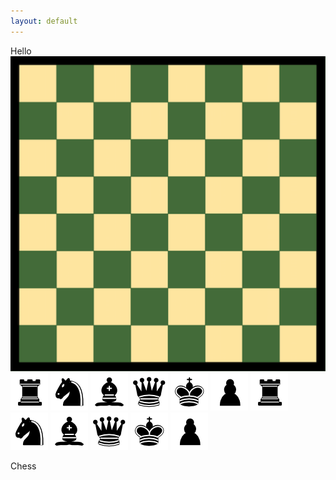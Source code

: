```yaml
---
layout: default
---
```

<link rel="stylesheet" type="text/css" href="/chess/chess.css">
<!--<script src="/chess/chess.js" > </script>-->
Hello

<div class="parent">
<img class="board" src="/images/chess/board.png"  />
<img class="BR" src="/images/chess/BR.png" />
<img class="BN" src="/images/chess/BN.png" />
<img class="BB" src="/images/chess/BB.png" />
<img class="BQ" src="/images/chess/BQ.png" />
<img class="BK" src="/images/chess/BK.png" />
<img class="BP" src="/images/chess/BP.png" />
<img class="WR" src="/images/chess/BR.png" />
<img class="WN" src="/images/chess/BN.png" />
<img class="WB" src="/images/chess/BB.png" />
<img class="WQ" src="/images/chess/BQ.png" />
<img class="WK" src="/images/chess/BK.png" />
<img class="WP" src="/images/chess/BP.png" />
</div>




Chess

